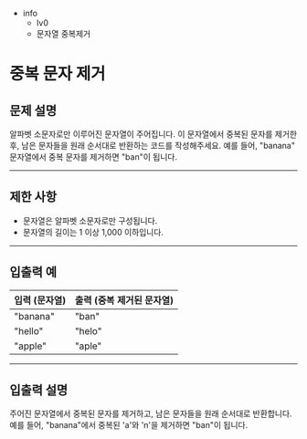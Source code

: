 - info
    - lv0
    - 문자열 중복제거

# 중복 문자 제거
## 문제 설명
알파벳 소문자로만 이루어진 문자열이 주어집니다. 이 문자열에서 중복된 문자를 제거한 후, 남은 문자들을 원래 순서대로 반환하는 코드를 작성해주세요. 예를 들어, "banana" 문자열에서 중복 문자를 제거하면 "ban"이 됩니다.

---

## 제한 사항

- 문자열은 알파벳 소문자로만 구성됩니다.
- 문자열의 길이는 1 이상 1,000 이하입니다.

---

## 입출력 예

| 입력 (문자열) | 출력 (중복 제거된 문자열) |
| ------------- | ------------------------ |
| "banana" | "ban" |
| "hello" | "helo" |
| "apple" | "aple" |

---

## 입출력 설명
주어진 문자열에서 중복된 문자를 제거하고, 남은 문자들을 원래 순서대로 반환합니다. 예를 들어, "banana"에서 중복된 'a'와 'n'을 제거하면 "ban"이 됩니다.
